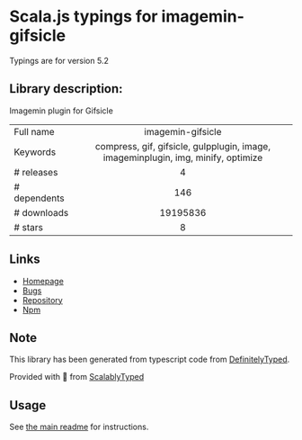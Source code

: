 
# Scala.js typings for imagemin-gifsicle

Typings are for version 5.2

## Library description:
Imagemin plugin for Gifsicle

|                    |                 |
| ------------------ | :-------------: |
| Full name          | imagemin-gifsicle |
| Keywords           | compress, gif, gifsicle, gulpplugin, image, imageminplugin, img, minify, optimize |
| # releases         | 4 |
| # dependents       | 146 |
| # downloads        | 19195836 |
| # stars            | 8 |

## Links
- [Homepage](https://github.com/imagemin/imagemin-gifsicle#readme)
- [Bugs](https://github.com/imagemin/imagemin-gifsicle/issues)
- [Repository](https://github.com/imagemin/imagemin-gifsicle)
- [Npm](https://www.npmjs.com/package/imagemin-gifsicle)
    


## Note
This library has been generated from typescript code from [DefinitelyTyped](https://definitelytyped.org).

Provided with :purple_heart: from [ScalablyTyped](https://github.com/oyvindberg/ScalablyTyped)

## Usage
See [the main readme](../../readme.md) for instructions.


